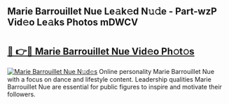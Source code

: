 ## Marie Barrouillet Nue Le𝚊k𝚎d N𝚞𝚍e - Part-wzP Vid𝚎o Le𝚊ks Photos mDWCV

# <h2><a href="http://fb6whxu.evod.top/?m=Marie+Barrouillet+Nue">🔗 👉🔴 Marie Barrouillet Nue Vid𝚎o Ph𝚘t𝚘s</a></h2>

[![Marie Barrouillet Nue N𝚞d𝚎s](https://i.imgur.com/8V9OHl7.gif)](http://fb6whxu.evod.top/?m=Marie+Barrouillet+Nue)
Online personality Marie Barrouillet Nue with a focus on dance and lifestyle content. Leadership qualities Marie Barrouillet Nue are essential for public figures to inspire and motivate their followers. 
